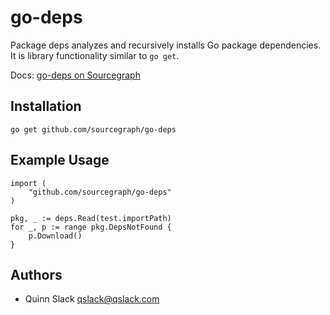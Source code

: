 go-deps
=======
Package deps analyzes and recursively installs Go package dependencies. It is library functionality similar to `go get`.

Docs: [go-deps on Sourcegraph](https://sourcegraph.com/github.com/sourcegraph/go-deps)

## Installation

	go get github.com/sourcegraph/go-deps

## Example Usage

    import (
        "github.com/sourcegraph/go-deps"
    )

	pkg, _ := deps.Read(test.importPath)
    for _, p := range pkg.DepsNotFound {
        p.Download()
    }

## Authors

* Quinn Slack <qslack@qslack.com>

